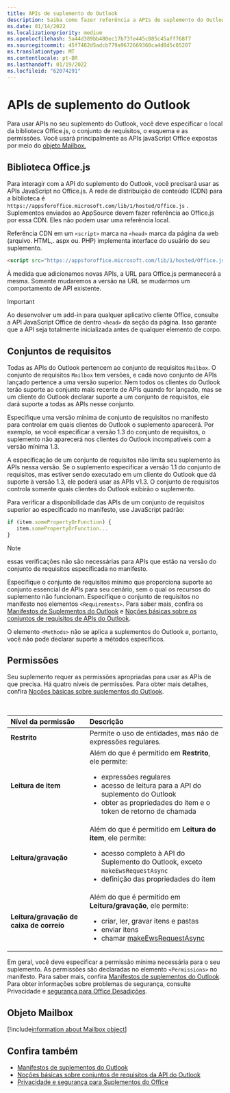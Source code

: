 ```yaml
---
title: APIs de suplemento do Outlook
description: Saiba como fazer referência a APIs de suplemento do Outlook e declarar permissões em seu suplemento do Outlook.
ms.date: 01/14/2022
ms.localizationpriority: medium
ms.openlocfilehash: 5a44d389bb480ec17b73fe445c885c45aff768f7
ms.sourcegitcommit: 45f7482d5adcb779a9672669360ca4d8d5c85207
ms.translationtype: MT
ms.contentlocale: pt-BR
ms.lasthandoff: 01/19/2022
ms.locfileid: "62074291"
---
```

# <a name="outlook-add-in-apis"></a>APIs de suplemento do Outlook

Para usar APIs no seu suplemento do Outlook, você deve especificar o local da biblioteca Office.js, o conjunto de requisitos, o esquema e as permissões. Você usará principalmente as APIs javaScript Office expostas por meio do [objeto Mailbox.](#mailbox-object)

## <a name="officejs-library"></a>Biblioteca Office.js

Para interagir com a API do suplemento do Outlook, você precisará usar as APIs JavaScript no Office.js. A rede de distribuição de conteúdo (CDN) para a biblioteca é `https://appsforoffice.microsoft.com/lib/1/hosted/Office.js` . Suplementos enviados ao AppSource devem fazer referência ao Office.js por essa CDN. Eles não podem usar uma referência local.

Referência CDN em um `<script>` marca na `<head>` marca da página da web (arquivo. HTML,. aspx ou. PHP) implementa interface do usuário do seu suplemento.

```HTML
<script src="https://appsforoffice.microsoft.com/lib/1/hosted/Office.js" type="text/javascript"></script>
```

À medida que adicionamos novas APIs, a URL para Office.js permanecerá a mesma. Somente mudaremos a versão na URL se mudarmos um comportamento de API existente.

> [!IMPORTANT]
> Ao desenvolver um add-in para qualquer aplicativo cliente Office, consulte a API JavaScript Office de dentro `<head>` da seção da página. Isso garante que a API seja totalmente inicializada antes de qualquer elemento de corpo.

## <a name="requirement-sets"></a>Conjuntos de requisitos

Todas as APIs do Outlook pertencem ao conjunto de requisitos `Mailbox`. O conjunto de requisitos `Mailbox` tem versões, e cada novo conjunto de APIs lançado pertence a uma versão superior. Nem todos os clientes do Outlook terão suporte ao conjunto mais recente de APIs quando for lançado, mas se um cliente do Outlook declarar suporte a um conjunto de requisitos, ele dará suporte a todas as APIs nesse conjunto.

Especifique uma versão mínima de conjunto de requisitos no manifesto para controlar em quais clientes do Outlook o suplemento aparecerá. Por exemplo, se você especificar a versão 1.3 do conjunto de requisitos, o suplemento não aparecerá nos clientes do Outlook incompatíveis com a versão mínima 1.3.

A especificação de um conjunto de requisitos não limita seu suplemento às APIs nessa versão. Se o suplemento especificar a versão 1.1 do conjunto de requisitos, mas estiver sendo executado em um cliente do Outlook que dá suporte à versão 1.3, ele poderá usar as APIs v1.3. O conjunto de requisitos controla somente quais clientes do Outlook exibirão o suplemento.

Para verificar a disponibilidade das APIs de um conjunto de requisitos superior ao especificado no manifesto, use JavaScript padrão:

```js
if (item.somePropertyOrFunction) {
   item.somePropertyOrFunction...  
}
```

> [!NOTE]
> essas verificações não são necessárias para APIs que estão na versão do conjunto de requisitos especificada no manifesto.

Especifique o conjunto de requisitos mínimo que proporciona suporte ao conjunto essencial de APIs para seu cenário, sem o qual os recursos do suplemento não funcionam. Especifique o conjunto de requisitos no manifesto nos elementos `<Requirements>`. Para saber mais, confira os [Manifestos de Suplementos do Outlook](manifests.md) e [Noções básicas sobre os conjuntos de requisitos de APIs do Outlook](../reference/requirement-sets/outlook-api-requirement-sets.md).

O elemento `<Methods>` não se aplica a suplementos do Outlook e, portanto, você não pode declarar suporte a métodos específicos.

## <a name="permissions"></a>Permissões

Seu suplemento requer as permissões apropriadas para usar as APIs de que precisa. Há quatro níveis de permissões. Para obter mais detalhes, confira [Noções básicas sobre suplementos do Outlook](understanding-outlook-add-in-permissions.md).

<br/>

|Nível da permissão|Descrição|
|:-----|:-----|
| **Restrito** | Permite o uso de entidades, mas não de expressões regulares. |
| **Leitura de item** | Além do que é permitido em **Restrito**, ele permite:<ul><li>expressões regulares</li><li>acesso de leitura para a API do suplemento do Outlook</li><li>obter as propriedades do item e o token de retorno de chamada</li></ul> |
| **Leitura/gravação** | Além do que é permitido em **Leitura do item**, ele permite:<ul><li>acesso completo à API do Suplemento do Outlook, exceto `makeEwsRequestAsync`</li><li>definição das propriedades do item</li></ul> |
| **Leitura/gravação de caixa de correio** | Além do que é permitido em **Leitura/gravação**, ele permite:<ul><li>criar, ler, gravar itens e pastas</li><li>enviar itens</li><li>chamar [makeEwsRequestAsync](../reference/objectmodel/preview-requirement-set/office.context.mailbox.md#methods)</li></ul> |

Em geral, você deve especificar a permissão mínima necessária para o seu suplemento. As permissões são declaradas no elemento `<Permissions>` no manifesto. Para saber mais, confira [Manifestos de suplementos do Outlook](manifests.md). Para obter informações sobre problemas de segurança, consulte Privacidade e [segurança para Office Desadições](../concepts/privacy-and-security.md).

## <a name="mailbox-object"></a>Objeto Mailbox

[!include[information about Mailbox object](../includes/mailbox-object-desc.md)]

## <a name="see-also"></a>Confira também

- [Manifestos de suplementos do Outlook](manifests.md)
- [Noções básicas sobre conjuntos de requisitos da API do Outlook](../reference/requirement-sets/outlook-api-requirement-sets.md)
- [Privacidade e segurança para Suplementos do Office](../concepts/privacy-and-security.md)
